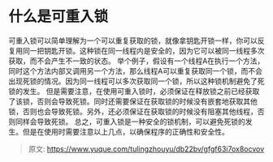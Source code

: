 # 什么是可重入锁

可重入锁可以简单理解为一个可以重复获取的锁，就像拿钥匙开锁一样，你可以反复用同一把钥匙开锁。这种锁在同一线程内是安全的，因为它可以被同一线程多次获取，而不会产生不一致的状态。
举个例子，假设有一个线程A在执行一个方法，同时这个方法内部又调用另一个方法，那么线程A可以重复获取同一个锁，而不会出现死锁的情况。因为同一线程可以多次获取同一个锁，所以这种锁机制避免了死锁的发生。
但是需要注意，在使用可重入锁时，必须保证在释放锁之前已经获取了该锁，否则会导致死锁。同时还需要保证在获取锁的时候没有嵌套地获取其他锁，否则也会导致死锁。另外，还必须保证在获取锁的时候没有阻塞其他线程，否则同样会导致死锁。
总之，可重入锁是一种安全的锁机制，可以避免死锁的发生。但是在使用时需要注意以上几点，以确保程序的正确性和安全性。


> 原文: <https://www.yuque.com/tulingzhouyu/db22bv/gfgf63i7ox8ocvov>